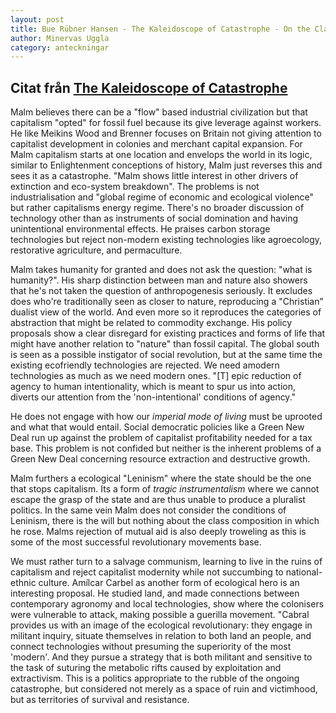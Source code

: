 ```yaml
---
layout: post
title: Bue Rübner Hansen - The Kaleidoscope of Catastrophe - On the Clarities and Blind Spots of Andreas Malm
author: Minervas Uggla
category: anteckningar
---
```


## Citat från [The Kaleidoscope of Catastrophe](https://viewpointmag.com/2021/04/14/the-kaleidoscope-of-catastrophe-on-the-clarities-and-blind-spots-of-andreas-malm/)

Malm believes there can be a "flow" based industrial civilization but that capitalism "opted" for fossil fuel because its give leverage against workers. He like Meikins Wood and Brenner focuses on Britain not giving attention to capitalist development in colonies and merchant capital expansion. For Malm capitalism starts at one location and envelops the world in its logic, similar to Enlightenment conceptions of history, Malm just reverses this and sees it as a catastrophe. "Malm shows little interest in other drivers of extinction and eco-system breakdown". The problems is not industrialisation and "global regime of economic and ecological violence" but rather capitalisms energy regime. There's no broader discussion of technology other than as instruments of social domination and having unintentional environmental effects. He praises carbon storage technologies but reject non-modern existing technologies like agroecology, restorative agriculture, and permaculture. 

Malm takes humanity for granted and does not ask the question: "what is humanity?". His sharp distinction between man and nature also showers that he's not taken the question of anthropogenesis seriously. It excludes does who're traditionally seen as closer to nature, reproducing a "Christian" dualist view of the world. And even more so it reproduces the categories of abstraction that might be related to commodity exchange. His policy proposals show a clear disregard for existing practices and forms of life that might have another relation to "nature" than fossil capital. The global south is seen as a possible instigator of social revolution, but at the same time the existing ecofriendly technologies are rejected. We need amodern technologies as much as we need modern ones. "[T] epic reduction of agency to human intentionality, which is meant to spur us into action, diverts our attention from the 'non-intentional' conditions of agency." 

He does not engage with how our _imperial mode of living_ must be uprooted and what that would entail. Social democratic policies like a Green New Deal run up against the problem of capitalist profitability needed for a tax base. This problem is not confided but neither is the inherent problems of a Green New Deal concerning resource extraction and destructive growth.

Malm furthers a ecological "Leninism" where the state should be the one that stops capitalism. Its a form of _tragic instrumentalism_ where we cannot escape the grasp of the state and are thus unable to produce a pluralist politics. In the same vein Malm does not consider the conditions of Leninism, there is the will but nothing about the class composition in which he rose. Malms rejection of mutual aid is also deeply troweling as this is some of the most successful revolutionary movements base. 

We must rather turn to a salvage communism, learning to live in the ruins of capitalism and reject capitalist modernity while not succumbing to national-ethnic culture. Amílcar Carbel as another form of ecological hero is an interesting proposal. He studied land, and made connections between contemporary agronomy and local technologies, show where the colonisers were vulnerable to attack, making possible a guerilla movement. "Cabral provides us with an image of the ecological revolutionary: they engage in militant inquiry, situate themselves in relation to both land an people, and connect technologies without presuming the superiority of the most 'modern'. And they pursue a strategy that is both militant and sensitive to the task of suturing the metabolic rifts caused by exploitation and extractivism. This is a politics appropriate to the rubble of the ongoing catastrophe, but considered not merely as a space of ruin and victimhood, but as territories of survival and resistance. 
